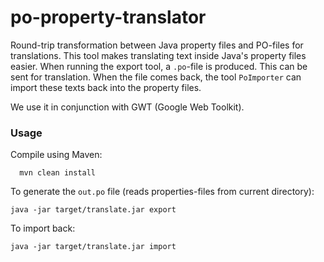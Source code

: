 po-property-translator
======================

Round-trip transformation between Java property files and PO-files for translations. 
This tool makes translating text inside Java's property files easier.
When running the export tool, a `.po`-file is produced. This can be sent for translation.
When the file comes back, the tool `PoImporter` can import these texts back into the property files.

We use it in conjunction with GWT (Google Web Toolkit).

### Usage

Compile using Maven:
```shell
  mvn clean install
```

To generate the `out.po` file (reads properties-files from current directory):
```shell
java -jar target/translate.jar export
```

To import back:
```shell
java -jar target/translate.jar import
```
